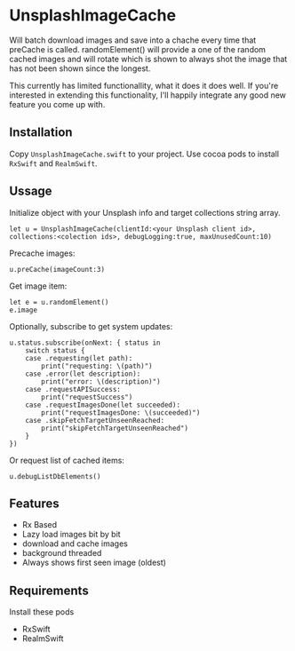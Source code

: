 # UnsplashImageCache

Will batch download images and save into a chache every time that preCache is called. randomElement() will provide a one of the random cached images and will rotate which is shown to always shot the image that has not been shown since the longest.

This currently has limited functionallity, what it does it does well. If you're interested in extending this functionality, I'll happily integrate any good new feature you come up with.

## Installation

Copy `UnsplashImageCache.swift` to your project. Use cocoa pods to install `RxSwift` and `RealmSwift`.

## Ussage

Initialize object with your Unsplash info and target collections string array.

```
let u = UnsplashImageCache(clientId:<your Unsplash client id>, collections:<colection ids>, debugLogging:true, maxUnusedCount:10)
```

Precache images:

```
u.preCache(imageCount:3)
```

Get image item:

```
let e = u.randomElement()
e.image
```

Optionally, subscribe to get system updates:

```
u.status.subscribe(onNext: { status in
    switch status {
    case .requesting(let path):
        print("requesting: \(path)")
    case .error(let description):
        print("error: \(description)")
    case .requestAPISuccess:
        print("requestSuccess")
    case .requestImagesDone(let succeeded):
        print("requestImagesDone: \(succeeded)")
    case .skipFetchTargetUnseenReached:
        print("skipFetchTargetUnseenReached")
    }
})
```

Or request list of cached items:

```
u.debugListDbElements()
```
## Features
* Rx Based
* Lazy load images bit by bit
* download and cache images
* background threaded
* Always shows first seen image (oldest)
## Requirements
Install these pods
* RxSwift
* RealmSwift

